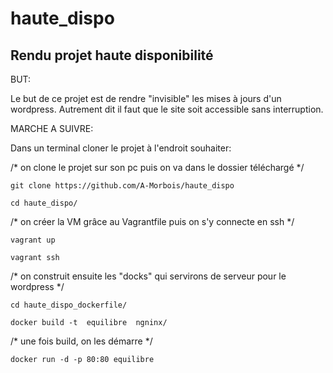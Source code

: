 haute_dispo
===========

Rendu projet haute disponibilité
-------------------------------

BUT:

Le but de ce projet est de rendre "invisible" les mises à jours d'un wordpress.
Autrement dit il faut que le site soit accessible sans interruption.


MARCHE A SUIVRE:

Dans un terminal cloner le projet à l'endroit souhaiter:

 /*  on clone le projet sur son pc puis on va dans le dossier téléchargé */
 
	git clone https://github.com/A-Morbois/haute_dispo

	cd haute_dispo/
	
/* on créer la VM grâce au Vagrantfile puis on s'y connecte en ssh  */

	vagrant up 

	vagrant ssh

/* on construit ensuite les "docks" qui servirons de serveur pour le wordpress */

	cd haute_dispo_dockerfile/

	docker build -t  equilibre  ngninx/
	

/* une fois build, on les démarre */

	docker run -d -p 80:80 equilibre 
	
